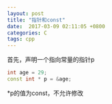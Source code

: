 ```yaml
---
layout: post
title: "指针和const"
date:  2017-03-09 02:11:05 +0800
categories: C
tags: cpp
---
```

首先，声明一个指向常量的指针p
```cpp
int age = 29;
const int * p = &age;
```
*p的值为const，不允许修改
